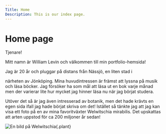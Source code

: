```yaml
---
Title: Home
Description: This is our index page.
---
```


Home page
==========================

Tjenare!

Mitt namn är William Levin och välkommen till min portfolio-hemsida!

Jag är 20 år och pluggar på distans från Nässjö, en liten stad i

närheten av Jönköping. Mina huvudintressen är främst att lyssna på musik och läsa böcker. Jag försöker ha som mål att läsa ut en bok varje månad men der varierar lite hur mycket jag hinner läsa nu när jag börjat studera. 

Utöver det så är jag även intresserad av botanik, men det hade krävts en egen sida ifall jag hade börjat skriva om det! Istället så tänkte jag att jag kan visa ett foto på en av mina favoritväxter Welwitschia mirabilis. Det upskattas att arten uppstod för ca 200 miljoner år sedan!

![En bild på Welwitschia](%assets_url%/img/welwitschia.jpg "Welwitschia mirabilis"){.plant}


